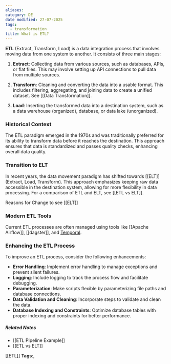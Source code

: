 ```yaml
---
aliases: 
category: DE
date modified: 27-07-2025
tags:
  - transformation
title: What is ETL?
---
```

**ETL** (Extract, Transform, Load) is a data integration process that involves moving data from one system to another. It consists of three main stages:

1. **Extract**: Collecting data from various sources, such as databases, APIs, or flat files. This may involve setting up API connections to pull data from multiple sources.

2. **Transform**: Cleaning and converting the data into a usable format. This includes filtering, aggregating, and joining data to create a unified dataset. See [[Data Transformation]].

3. **Load**: Inserting the transformed data into a destination system, such as a data warehouse (organized), database, or data lake (unorganized).

### Historical Context
The ETL paradigm emerged in the 1970s and was traditionally preferred for its ability to transform data before it reaches the destination. This approach ensures that data is standardized and passes quality checks, enhancing overall data quality.

### Transition to ELT
In recent years, the data movement paradigm has shifted towards [[ELT]] (Extract, Load, Transform). This approach emphasizes keeping raw data accessible in the destination system, allowing for more flexibility in data processing. For a comparison of ETL and ELT, see [[ETL vs ELT]].

Reasons for Change to see [[ELT]]

### Modern ETL Tools
Current ETL processes are often managed using tools like [[Apache Airflow]], [[dagster]], and [Temporal](term/temporal.md).

### Enhancing the ETL Process
To improve an ETL process, consider the following enhancements:

- **Error Handling**: Implement error handling to manage exceptions and prevent silent failures.
- **Logging**: Include logging to track the process flow and facilitate debugging.
- **Parameterization**: Make scripts flexible by parameterizing file paths and database connections.
- **Data Validation and Cleaning**: Incorporate steps to validate and clean the data.
- **Database Indexing and Constraints**: Optimize database tables with proper indexing and constraints for better performance.
##### Related Notes
- [[ETL Pipeline Example]]
- [[ETL vs ELT]]




[[ETL]]
   **Tags**:,